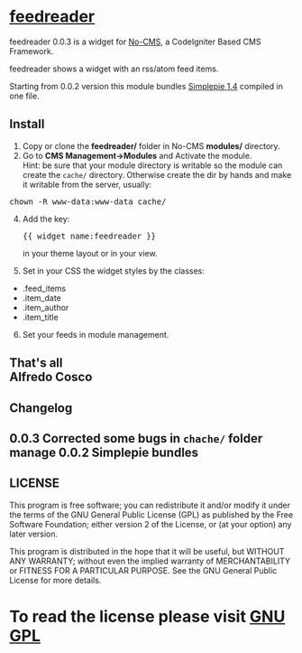 # [feedreader](https://github.com/orazionelson/feedreader)

feedreader 0.0.3 is a widget for [No-CMS](https://github.com/goFrendiAsgard/No-CMS), a CodeIgniter Based CMS Framework.

feedreader shows a widget with an rss/atom feed items.

Starting from 0.0.2 version this module bundles [Simplepie 1.4](https://github.com/simplepie/simplepie) compiled in one file.

## Install
1) Copy or clone the <b>feedreader/</b> folder in No-CMS <b>modules/</b> directory.<br>
3) Go to <b>CMS Management->Modules</b> and Activate the module.<br>
Hint: be sure that your module directory is writable so the module can create the <code>cache/</code> directory. 
Otherwise create the dir by hands and make it writable from the server, usually:
<pre>chown -R www-data:www-data cache/</pre> 
4) Add the key: <pre>{{ widget_name:feedreader }}</pre> in your theme layout or in your view.<br>

5) Set in your CSS the widget styles by the classes: 
<ul>
<li>.feed_items</li>
<li>.item_date</li>
<li>.item_author</li>
<li>.item_title</li>
</ul>

6) Set your feeds in module management.

That's all<br>
Alfredo Cosco
----------------------------------------------------------------------
## Changelog
0.0.3 Corrected some bugs in <code>chache/</code> folder manage
0.0.2 Simplepie bundles
----------------------------------------------------------------------
## LICENSE

 This program is free software; you can redistribute it and/or
 modify it under the terms of the GNU General Public License (GPL)
 as published by the Free Software Foundation; either version 2
 of the License, or (at your option) any later version.

 This program is distributed in the hope that it will be useful,
 but WITHOUT ANY WARRANTY; without even the implied warranty of
 MERCHANTABILITY or FITNESS FOR A PARTICULAR PURPOSE. See the
 GNU General Public License for more details.

 To read the license please visit [GNU GPL](http://www.gnu.org/copyleft/gpl.html)
======================================================================
